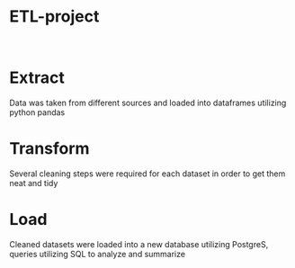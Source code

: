 # ETL-project
<br>

# Extract

Data was taken from different sources and loaded into dataframes utilizing python pandas

# Transform

Several cleaning steps were required for each dataset in order to get them neat and tidy

# Load

Cleaned datasets were loaded into a new database utilizing PostgreS, queries utilizing SQL to analyze and summarize
